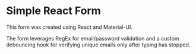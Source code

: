 # Simple React Form

This form was created using React and Material-UI.

The form leverages RegEx for email/password validation and a custom debouncing hook for verifying unique emails only after typing has stopped.
